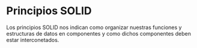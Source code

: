 # Principios SOLID

Los principios SOLID nos indican como organizar nuestras funciones y estructuras de datos en componentes y como dichos componentes deben estar interconetados.